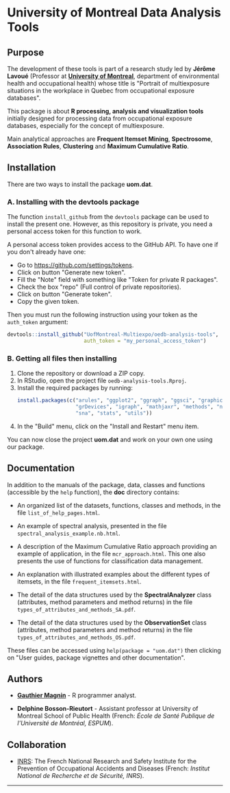 # University of Montreal Data Analysis Tools


## Purpose

The development of these tools is part of a research study led by **Jérôme Lavoué** (Professor at [**University of Montreal**](https://recherche.umontreal.ca/english/home/), department of environmental health and occupational health) whose title is "Portrait of multiexposure situations in the workplace in Quebec from occupational exposure databases".

This package is about **R processing, analysis and visualization tools** initially designed for processing data from occupational exposure databases, especially for the concept of multiexposure.

Main analytical approaches are **Frequent Itemset Mining**, **Spectrosome**, **Association Rules**, **Clustering** and **Maximum Cumulative Ratio**.


## Installation

There are two ways to install the package **uom.dat**.

### A. Installing with the devtools package

The function `install_github` from the `devtools` package can be used to install the present one. However, as this repository is private, you need a personal access token for this function to work.

A personal access token provides access to the GitHub API. To have one if you don't already have one:

* Go to <https://github.com/settings/tokens>.
* Click on button "Generate new token".
* Fill the "Note" field with something like "Token for private R packages".
* Check the box "repo" (Full control of private repositories).
* Click on button "Generate token".
* Copy the given token.

Then you must run the following instruction using your token as the `auth_token` argument:
```r
devtools::install_github("UofMontreal-Multiexpo/oedb-analysis-tools",
                         auth_token = "my_personal_access_token")
```

### B. Getting all files then installing

1. Clone the repository or download a ZIP copy.
2. In RStudio, open the project file `oedb-analysis-tools.Rproj`.
3. Install the required packages by running:
   ```r
   install.packages(c("arules", "ggplot2", "ggraph", "ggsci", "graphics",
                      "grDevices", "igraph", "mathjaxr", "methods", "network",
                      "sna", "stats", "utils"))
   ```
4. In the "Build" menu, click on the "Install and Restart" menu item.

You can now close the project **uom.dat** and work on your own one using our package.


## Documentation

In addition to the manuals of the package, data, classes and functions (accessible by the `help` function), the **doc** directory contains:

* An organized list of the datasets, functions, classes and methods, in the file `list_of_help_pages.html`.

* An example of spectral analysis, presented in the file `spectral_analysis_example.nb.html`.

* A description of the Maximum Cumulative Ratio approach providing an example of application, in the file `mcr_approach.html`. This one also presents the use of functions for classification data management.

* An explanation with illustrated examples about the different types of itemsets, in the file `frequent_itemsets.html`.

* The detail of the data structures used by the **SpectralAnalyzer** class (attributes, method parameters and method returns) in the file `types_of_attributes_and_methods_SA.pdf`.

* The detail of the data structures used by the **ObservationSet** class (attributes, method parameters and method returns) in the file `types_of_attributes_and_methods_OS.pdf`. 

These files can be accessed using `help(package = "uom.dat")` then clicking on "User guides, package vignettes and other documentation".


## Authors

* [**Gauthier Magnin**](https://fr.linkedin.com/in/gauthier-magnin) - R programmer analyst.

* **Delphine Bosson-Rieutort** - Assistant professor at University of Montreal School of Public Health (French: *École de Santé Publique de l'Université de Montréal, ESPUM*).


## Collaboration

* [INRS](http://en.inrs.fr/): The French National Research and Safety Institute for the Prevention of Occupational Accidents and Diseases (French: *Institut National de Recherche et de Sécurité, INRS*).


---